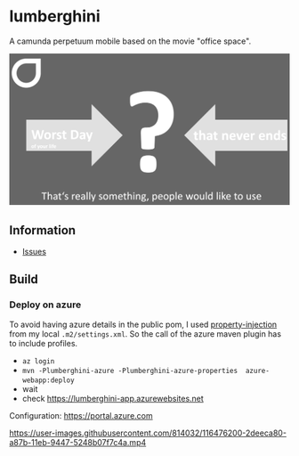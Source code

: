 # lumberghini

A camunda perpetuum mobile based on the movie "office space".

[![Slideshare](./talk.png)](https://www.slideshare.net/jangalinski/camunda-summit2021-the-great-lumberghini)

## Information

* [Issues](https://github.com/jangalinski/lumberghini/issues)

## Build

### Deploy on azure

To avoid having azure details in the public pom, I used [property-injection](https://maven.apache.org/examples/injecting-properties-via-settings.html)
from my local `.m2/settings.xml`. So the call of the azure maven plugin has to include profiles.

* `az login`
* `mvn -Plumberghini-azure -Plumberghini-azure-properties  azure-webapp:deploy`
* wait
* check <https://lumberghini-app.azurewebsites.net>

Configuration: <https://portal.azure.com>



https://user-images.githubusercontent.com/814032/116476200-2deeca80-a87b-11eb-9447-5248b07f7c4a.mp4

